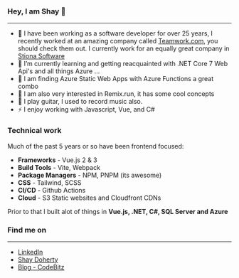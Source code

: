 ### Hey, I am Shay 👋
---

<!--
**shaydoc/shaydoc** is a ✨ _special_ ✨ repository because its `README.md` (this file) appears on your GitHub profile.

Here are some ideas to get you started:

- 🔭 I’m currently working on ...
- 🌱 I’m currently learning ...
- 👯 I’m looking to collaborate on ...
- 🤔 I’m looking for help with ...
- 💬 Ask me about ...
- 📫 How to reach me: ...
- 😄 Pronouns: ...
- ⚡ Fun fact: ...
-->

- 🔭 I have been working as a software developer for over 25 years, I recently worked at an amazing company called [Teamwork.com](https://teamwork.com), you should check them out. I currently work for an equally great company in [Stiona Software](https://www.stiona.com)
- 🌱 I’m currently learning and getting reacquainted with .NET Core 7 Web Api's and all things Azure ...
- 🌱 I am finding Azure Static Web Apps with Azure Functions a great combo
- 🌱 I am also very interested in Remix.run, it has some cool concepts
- 🎸 I play guitar, I used to record music also.
- ⚡ I enjoy working with Javascript, Vue, and C#

### Technical work

Much of the past 5 years or so have been frontend focused:

* **Frameworks** - Vue.js 2 & 3
* **Build Tools** - Vite, Webpack
* **Package Managers** - NPM, PNPM (its awesome)
* **CSS** - Tailwind, SCSS
* **CI/CD** - Github Actions
* **Cloud** - S3 Static websites and Cloudfront CDNs

Prior to that I built alot of things in **Vue.js, .NET, C#, SQL Server and Azure**

### Find me on 
---
* [LinkedIn](https://www.linkedin.com/in/shay-d-7bb45b7/)
* [Shay Doherty](https://shaydoherty.dev)
* [Blog - CodeBitz](https://codebitz.substack.com/)
